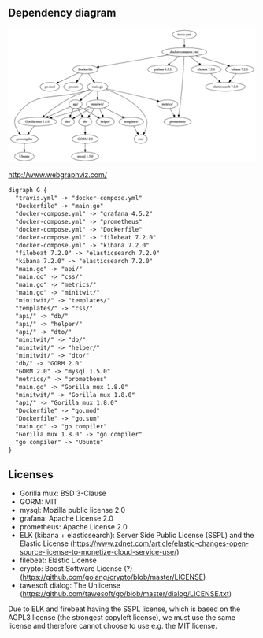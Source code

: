 ## Dependency diagram

<img src="https://github.com/lauralunddahl/DevOps-GroupF/blob/dev/WeeklyNotes/Dependencies.png"/>

http://www.webgraphviz.com/

```
digraph G {
  "travis.yml" -> "docker-compose.yml"
  "Dockerfile" -> "main.go"
  "docker-compose.yml" -> "grafana 4.5.2"
  "docker-compose.yml" -> "prometheus"
  "docker-compose.yml" -> "Dockerfile"
  "docker-compose.yml" -> "filebeat 7.2.0"
  "docker-compose.yml" -> "kibana 7.2.0"
  "filebeat 7.2.0" -> "elasticsearch 7.2.0"
  "kibana 7.2.0" -> "elasticsearch 7.2.0"
  "main.go" -> "api/"
  "main.go" -> "css/"
  "main.go" -> "metrics/"
  "main.go" -> "minitwit/"
  "minitwit/" -> "templates/"
  "templates/" -> "css/"
  "api/" -> "db/"
  "api/" -> "helper/"
  "api/" -> "dto/"
  "minitwit/" -> "db/"
  "minitwit/" -> "helper/"
  "minitwit/" -> "dto/"
  "db/" -> "GORM 2.0"
  "GORM 2.0" -> "mysql 1.5.0"
  "metrics/" -> "prometheus"
  "main.go" -> "Gorilla mux 1.8.0"
  "minitwit/" -> "Gorilla mux 1.8.0"
  "api/" -> "Gorilla mux 1.8.0"
  "Dockerfile" -> "go.mod"
  "Dockerfile" -> "go.sum"
  "main.go" -> "go compiler"
  "Gorilla mux 1.8.0" -> "go compiler"
  "go compiler" -> "Ubuntu"
}
```
## Licenses
- Gorilla mux: BSD 3-Clause 
- GORM: MIT 
- mysql: Mozilla public license 2.0
- grafana: Apache License 2.0
- prometheus: Apache License 2.0
- ELK (kibana + elasticsearch): Server Side Public License (SSPL) and the Elastic License (https://www.zdnet.com/article/elastic-changes-open-source-license-to-monetize-cloud-service-use/)
- filebeat: Elastic License
- crypto: Boost Software License (?) (https://github.com/golang/crypto/blob/master/LICENSE)
- tawesoft dialog: The Unlicense (https://github.com/tawesoft/go/blob/master/dialog/LICENSE.txt)

Due to ELK and firebeat having the SSPL license, which is based on the AGPL3 license (the strongest copyleft license), we must use the same license and therefore cannot choose to use e.g. the MIT license.
